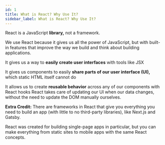 ```yaml
---
id: 1
title: What is React? Why Use It?
sidebar_label: What is React? Why Use It?
---
```


React is a JavaScript **library,** not a framework.

We use React because it gives us all the power of JavaScript, but with built-in features that improve the way we build and think about building applications.

It gives us a way to **easily create user interfaces** with tools like JSX

It gives us components to easily **share parts of our user interface (UI),** which static HTML itself cannot do

It allows us to create **reusable behavior** across any of our components with React hooks
React takes care of updating our UI when our data changes, without the need to update the DOM manually ourselves.

**Extra Credit:** There are frameworks in React that give you everything you need to build an app (with little to no third-party libraries), like Next.js and Gatsby.

React was created for building single-page apps in particular, but you can make everything from static sites to mobile apps with the same React concepts.
